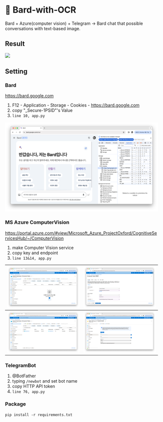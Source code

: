 # 💬 Bard-with-OCR
Bard + Azure(computer vision) + Telegram
&rarr; Bard chat that possible conversations with text-based image.

## Result
![](asset/result.gif)

## Setting
### Bard
https://bard.google.com
1. F12 - Application - Storage - Cookies - https://bard.google.com
2. copy "_Secure-1PSID"'s Value
3. ```line 10, app.py```

![](asset/bard-api.png)

### MS Azure ComputerVision
https://portal.azure.com/#view/Microsoft_Azure_ProjectOxford/CognitiveServicesHub/~/ComputerVision
1. make Computer Vision service
2. copy key and endpoint
3. ```line 13&14, app.py```

![](asset/azure-cv-1.png)|![](asset/azure-cv-2.png)|
---| ---| 
![](asset/azure-cv-3.png)|![](asset/azure-cv-4.png)|

### TelegramBot 
1. @BotFather
2. typing ```/newbot``` and set bot name
3. copy HTTP API token
4. ```line 76, app.py```

### Package
```pip install -r requirements.txt```
